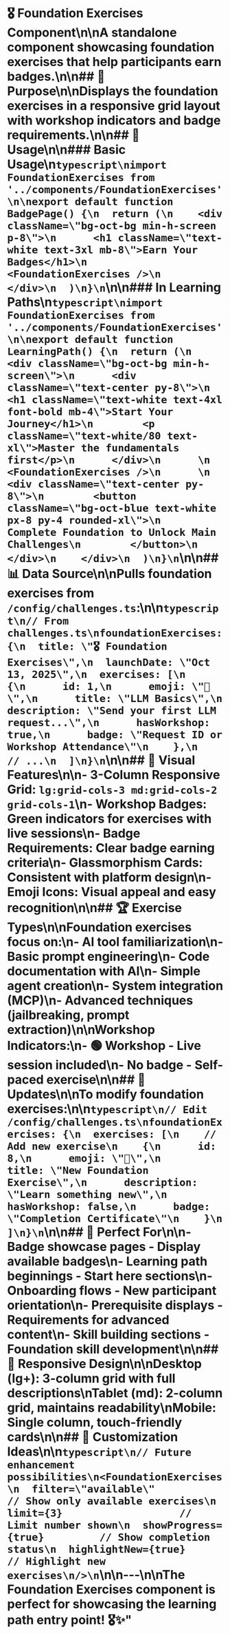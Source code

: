# 🎖️ Foundation Exercises Component\n\nA standalone component showcasing foundation exercises that help participants earn badges.\n\n## 🎯 Purpose\n\nDisplays the foundation exercises in a responsive grid layout with workshop indicators and badge requirements.\n\n## 🔧 Usage\n\n### Basic Usage\n```typescript\nimport FoundationExercises from '../components/FoundationExercises'\n\nexport default function BadgePage() {\n  return (\n    <div className=\"bg-oct-bg min-h-screen p-8\">\n      <h1 className=\"text-white text-3xl mb-8\">Earn Your Badges</h1>\n      <FoundationExercises />\n    </div>\n  )\n}\n```\n\n### In Learning Paths\n```typescript\nimport FoundationExercises from '../components/FoundationExercises'\n\nexport default function LearningPath() {\n  return (\n    <div className=\"bg-oct-bg min-h-screen\">\n      <div className=\"text-center py-8\">\n        <h1 className=\"text-white text-4xl font-bold mb-4\">Start Your Journey</h1>\n        <p className=\"text-white/80 text-xl\">Master the fundamentals first</p>\n      </div>\n      \n      <FoundationExercises />\n      \n      <div className=\"text-center py-8\">\n        <button className=\"bg-oct-blue text-white px-8 py-4 rounded-xl\">\n          Complete Foundation to Unlock Main Challenges\n        </button>\n      </div>\n    </div>\n  )\n}\n```\n\n## 📊 Data Source\n\nPulls foundation exercises from `/config/challenges.ts`:\n\n```typescript\n// From challenges.ts\nfoundationExercises: {\n  title: \"🎖️ Foundation Exercises\",\n  launchDate: \"Oct 13, 2025\",\n  exercises: [\n    {\n      id: 1,\n      emoji: \"🤖\",\n      title: \"LLM Basics\",\n      description: \"Send your first LLM request...\",\n      hasWorkshop: true,\n      badge: \"Request ID or Workshop Attendance\"\n    },\n    // ...\n  ]\n}\n```\n\n## 🎨 Visual Features\n\n- **3-Column Responsive Grid**: `lg:grid-cols-3 md:grid-cols-2 grid-cols-1`\n- **Workshop Badges**: Green indicators for exercises with live sessions\n- **Badge Requirements**: Clear badge earning criteria\n- **Glassmorphism Cards**: Consistent with platform design\n- **Emoji Icons**: Visual appeal and easy recognition\n\n## 🏆 Exercise Types\n\n**Foundation exercises focus on:**\n- AI tool familiarization\n- Basic prompt engineering\n- Code documentation with AI\n- Simple agent creation\n- System integration (MCP)\n- Advanced techniques (jailbreaking, prompt extraction)\n\n**Workshop Indicators:**\n- 🟢 **Workshop** - Live session included\n- No badge - Self-paced exercise\n\n## 🔄 Updates\n\nTo modify foundation exercises:\n\n```typescript\n// Edit /config/challenges.ts\nfoundationExercises: {\n  exercises: [\n    // Add new exercise\n    {\n      id: 8,\n      emoji: \"🎯\",\n      title: \"New Foundation Exercise\",\n      description: \"Learn something new\",\n      hasWorkshop: false,\n      badge: \"Completion Certificate\"\n    }\n  ]\n}\n```\n\n## 🎯 Perfect For\n\n- **Badge showcase pages** - Display available badges\n- **Learning path beginnings** - Start here sections\n- **Onboarding flows** - New participant orientation\n- **Prerequisite displays** - Requirements for advanced content\n- **Skill building sections** - Foundation skill development\n\n## 📱 Responsive Design\n\n**Desktop (lg+):** 3-column grid with full descriptions\n**Tablet (md):** 2-column grid, maintains readability\n**Mobile:** Single column, touch-friendly cards\n\n## 🎨 Customization Ideas\n\n```typescript\n// Future enhancement possibilities\n<FoundationExercises \n  filter=\"available\"          // Show only available exercises\n  limit={3}                   // Limit number shown\n  showProgress={true}         // Show completion status\n  highlightNew={true}         // Highlight new exercises\n/>\n```\n\n---\n\n**The Foundation Exercises component is perfect for showcasing the learning path entry point! 🎖️✨**"